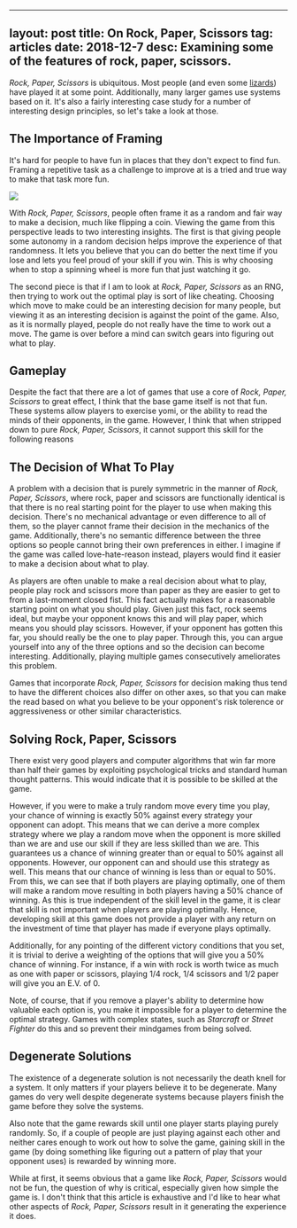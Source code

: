 
---
layout: post
title: On Rock, Paper, Scissors
tag: articles
date: 2018-12-7
desc: Examining some of the features of rock, paper, scissors.
---


*Rock, Paper, Scissors* is ubiquitous. Most people (and even some [lizards](https://en.wikipedia.org/wiki/Common_side-blotched_lizard#Mating)) have played it at some point. Additionally, many larger games use systems based on it. It's also a fairly interesting case study for a number of interesting design principles, so let's take a look at those.

## The Importance of Framing

It's hard for people to have fun in places that they don't expect to find fun. Framing a repetitive task as a challenge to improve at is a tried and true way to make that task more fun.

<img src="/blogImages/coin.jpeg">

With *Rock, Paper, Scissors*, people often frame it as a random and fair way to make a decision, much like flipping a coin. Viewing the game from this perspective leads to two interesting insights. The first is that giving people some autonomy in a random decision helps improve the experience of that randomness. It lets you believe that you can do better the next time if you lose and lets you feel proud of your skill if you win. This is why choosing when to stop a spinning wheel is more fun that just watching it go.


The second piece is that if I am to look at *Rock, Paper, Scissors* as an RNG, then trying to work out the optimal play is sort of like cheating. Choosing which move to make could be an interesting decision for many people, but viewing it as an interesting decision is against the point of the game. Also, as it is normally played, people do not really have the time to work out a move. The game is over before a mind can switch gears into figuring out what to play.

## Gameplay

Despite the fact that there are a lot of games that use a core of *Rock, Paper, Scissors* to great effect, I think that the base game itself is not that fun. These systems allow players to exercise yomi, or the ability to read the minds of their opponents, in the game. However, I think that when stripped down to pure *Rock, Paper, Scissors*, it cannot support this skill for the following reasons

## The Decision of What To Play

A problem with a decision that is purely symmetric in the manner of *Rock, Paper, Scissors*, where rock, paper and scissors are functionally identical is that there is no real starting point for the player to use when making this decision. There's no mechanical advantage or even difference to all of them, so the player cannot frame their decision in the mechanics of the game. Additionally, there's no semantic difference between the three options so people cannot bring their own preferences in either. I imagine if the game was called love-hate-reason instead, players would find it easier to make a decision about what to play.


As players are often unable to make a real decision about what to play, people play rock and scissors more than paper as they are easier to get to from a last-moment closed fist. This fact actually makes for a reasonable starting point on what you should play. Given just this fact, rock seems ideal, but maybe your opponent knows this and will play paper, which means you should play scissors. However, if your opponent has gotten this far, you should really be the one to play paper. Through this, you can argue yourself into any of the three options and so the decision can become interesting. Additionally, playing multiple games consecutively ameliorates this problem.


Games that incorporate *Rock, Paper, Scissors* for decision making thus tend to have the different choices also differ on other axes, so that you can make the read based on what you believe to be your opponent's risk tolerence or aggressiveness or other similar characteristics.

## Solving Rock, Paper, Scissors

There exist very good players and computer algorithms that win far more than half their games by exploiting psychological tricks and standard human thought patterns. This would indicate that it is possible to be skilled at the game.


However, if you were to make a truly random move every time you play, your chance of winning is exactly 50% against every strategy your opponent can adopt. This means that we can derive a more complex strategy where we play a random move when the opponent is more skilled than we are and use our skill if they are less skilled than we are. This guarantees us a chance of winning greater than or equal to 50% against all opponents. However, our opponent can and should use this strategy as well. This means that our chance of winning is less than or equal to 50%. From this, we can see that if both players are playing optimally, one of them will make a random move resulting in both players having a 50% chance of winning. As this is true independent of the skill level in the game, it is clear that skill is not important when players are playing optimally. Hence, developing skill at this game does not provide a player with any return on the investment of time that player has made if everyone plays optimally.


Additionally, for any pointing of the different victory conditions that you set, it is trivial to derive a weighting of the options that will give you a 50% chance of winning. For instance, if a win with rock is worth twice as much as one with paper or scissors, playing 1/4 rock, 1/4 scissors and 1/2 paper will give you an E.V. of 0.


Note, of course, that if you remove a player's ability to determine how valuable each option is, you make it impossible for a player to determine the optimal strategy. Games with complex states, such as *Starcraft* or *Street Fighter* do this and so prevent their mindgames from being solved.

## Degenerate Solutions

The existence of a degenerate solution is not necessarily the death knell for a system. It only matters if your players believe it to be degenerate. Many games do very well despite degenerate systems because players finish the game before they solve the systems.


Also note that the game rewards skill until one player starts playing purely randomly. So, if a couple of people are just playing against each other and neither cares enough to work out how to solve the game, gaining skill in the game (by doing something like figuring out a pattern of play that your opponent uses) is rewarded by winning more.


While at first, it seems obvious that a game like *Rock, Paper, Scissors* would not be fun, the question of why is critical, especially given how simple the game is. I don't think that this article is exhaustive and I'd like to hear what other aspects of *Rock, Paper, Scissors* result in it generating the experience it does.

